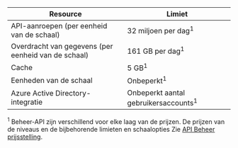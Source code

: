 | Resource                          | Limiet                                    |
|-----------------------------------|------------------------------------------|
| API-aanroepen (per eenheid van de schaal)     | 32 miljoen per dag<sup>1</sup>            |
| Overdracht van gegevens (per eenheid van de schaal) | 161 GB per dag<sup>1</sup> |
| Cache                             | 5 GB<sup>1</sup> |
| Eenheden van de schaal                    | Onbeperkt<sup>1</sup> |
| Azure Active Directory-integratie| Onbeperkt aantal gebruikersaccounts<sup>1</sup> |

<sup>1</sup> Beheer-API zijn verschillend voor elke laag van de prijzen. De prijzen van de niveaus en de bijbehorende limieten en schaalopties Zie [API Beheer prijsstelling](https://azure.microsoft.com/pricing/details/api-management/).